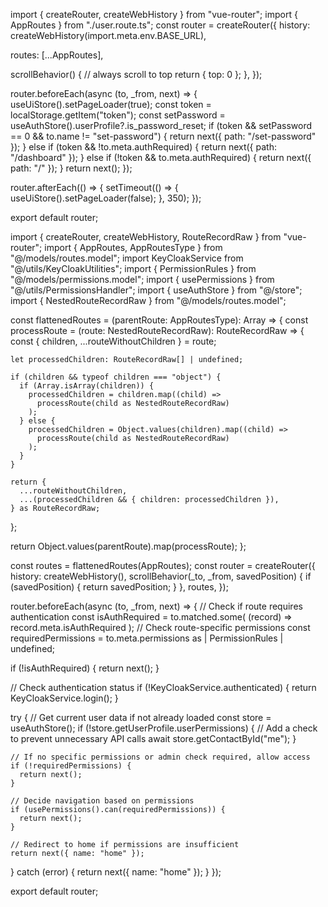import { createRouter, createWebHistory } from "vue-router";
import { AppRoutes } from "./user.route.ts";
const router = createRouter({
history: createWebHistory(import.meta.env.BASE_URL),

routes: [...AppRoutes],

scrollBehavior() {
// always scroll to top
return { top: 0 };
},
});

router.beforeEach(async (to, \_from, next) => {
useUiStore().setPageLoader(true);
const token = localStorage.getItem("token");
const setPassword = useAuthStore().userProfile?.is_password_reset;
if (token && setPassword == 0 && to.name != "set-password") {
return next({ path: "/set-password" });
} else if (token && !to.meta.authRequired) {
return next({ path: "/dashboard" });
} else if (!token && to.meta.authRequired) {
return next({ path: "/" });
}
return next();
});

router.afterEach(() => {
setTimeout(() => {
useUiStore().setPageLoader(false);
}, 350);
});

export default router;

import { createRouter, createWebHistory, RouteRecordRaw } from "vue-router";
import { AppRoutes, AppRoutesType } from "@/models/routes.model";
import KeyCloakService from "@/utils/KeyCloakUtilities";
import { PermissionRules } from "@/models/permissions.model";
import { usePermissions } from "@/utils/PermissionsHandler";
import { useAuthStore } from "@/store";
import { NestedRouteRecordRaw } from "@/models/routes.model";

const flattenedRoutes = (parentRoute: AppRoutesType): Array<RouteRecordRaw> => {
const processRoute = (route: NestedRouteRecordRaw): RouteRecordRaw => {
const { children, ...routeWithoutChildren } = route;

    let processedChildren: RouteRecordRaw[] | undefined;

    if (children && typeof children === "object") {
      if (Array.isArray(children)) {
        processedChildren = children.map((child) =>
          processRoute(child as NestedRouteRecordRaw)
        );
      } else {
        processedChildren = Object.values(children).map((child) =>
          processRoute(child as NestedRouteRecordRaw)
        );
      }
    }

    return {
      ...routeWithoutChildren,
      ...(processedChildren && { children: processedChildren }),
    } as RouteRecordRaw;

};

return Object.values(parentRoute).map(processRoute);
};

const routes = flattenedRoutes(AppRoutes);
const router = createRouter({
history: createWebHistory(),
scrollBehavior(\_to, \_from, savedPosition) {
if (savedPosition) {
return savedPosition;
}
},
routes,
});

router.beforeEach(async (to, \_from, next) => {
// Check if route requires authentication
const isAuthRequired = to.matched.some(
(record) => record.meta.isAuthRequired
);
// Check route-specific permissions
const requiredPermissions = to.meta.permissions as
| PermissionRules
| undefined;

if (!isAuthRequired) {
return next();
}

// Check authentication status
if (!KeyCloakService.authenticated) {
return KeyCloakService.login();
}

try {
// Get current user data if not already loaded
const store = useAuthStore();
if (!store.getUserProfile.userPermissions) {
// Add a check to prevent unnecessary API calls
await store.getContactById("me");
}

    // If no specific permissions or admin check required, allow access
    if (!requiredPermissions) {
      return next();
    }

    // Decide navigation based on permissions
    if (usePermissions().can(requiredPermissions)) {
      return next();
    }

    // Redirect to home if permissions are insufficient
    return next({ name: "home" });

} catch (error) {
return next({ name: "home" });
}
});

export default router;
